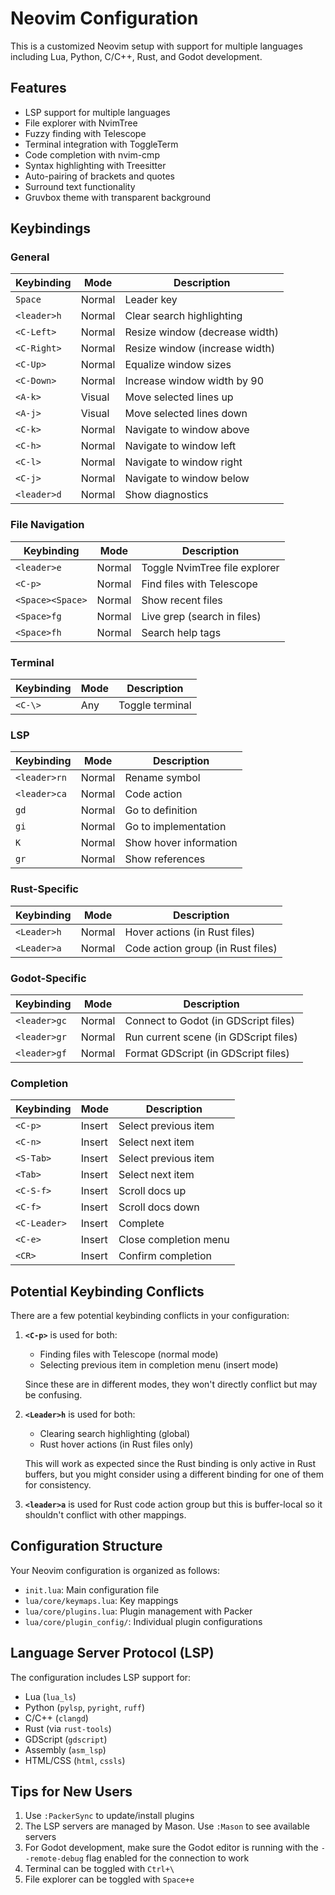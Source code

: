 # Neovim Configuration

This is a customized Neovim setup with support for multiple languages including Lua, Python, C/C++, Rust, and Godot development.

## Features

- LSP support for multiple languages
- File explorer with NvimTree
- Fuzzy finding with Telescope
- Terminal integration with ToggleTerm
- Code completion with nvim-cmp
- Syntax highlighting with Treesitter
- Auto-pairing of brackets and quotes
- Surround text functionality
- Gruvbox theme with transparent background

## Keybindings

### General

| Keybinding | Mode | Description |
|------------|------|-------------|
| `Space` | Normal | Leader key |
| `<leader>h` | Normal | Clear search highlighting |
| `<C-Left>` | Normal | Resize window (decrease width) |
| `<C-Right>` | Normal | Resize window (increase width) |
| `<C-Up>` | Normal | Equalize window sizes |
| `<C-Down>` | Normal | Increase window width by 90 |
| `<A-k>` | Visual | Move selected lines up |
| `<A-j>` | Visual | Move selected lines down |
| `<C-k>` | Normal | Navigate to window above |
| `<C-h>` | Normal | Navigate to window left |
| `<C-l>` | Normal | Navigate to window right |
| `<C-j>` | Normal | Navigate to window below |
| `<leader>d` | Normal | Show diagnostics |

### File Navigation

| Keybinding | Mode | Description |
|------------|------|-------------|
| `<leader>e` | Normal | Toggle NvimTree file explorer |
| `<C-p>` | Normal | Find files with Telescope |
| `<Space><Space>` | Normal | Show recent files |
| `<Space>fg` | Normal | Live grep (search in files) |
| `<Space>fh` | Normal | Search help tags |

### Terminal

| Keybinding | Mode | Description |
|------------|------|-------------|
| `<C-\>` | Any | Toggle terminal |

### LSP

| Keybinding | Mode | Description |
|------------|------|-------------|
| `<leader>rn` | Normal | Rename symbol |
| `<leader>ca` | Normal | Code action |
| `gd` | Normal | Go to definition |
| `gi` | Normal | Go to implementation |
| `K` | Normal | Show hover information |
| `gr` | Normal | Show references |

### Rust-Specific

| Keybinding | Mode | Description |
|------------|------|-------------|
| `<Leader>h` | Normal | Hover actions (in Rust files) |
| `<Leader>a` | Normal | Code action group (in Rust files) |

### Godot-Specific

| Keybinding | Mode | Description |
|------------|------|-------------|
| `<leader>gc` | Normal | Connect to Godot (in GDScript files) |
| `<leader>gr` | Normal | Run current scene (in GDScript files) |
| `<leader>gf` | Normal | Format GDScript (in GDScript files) |

### Completion

| Keybinding | Mode | Description |
|------------|------|-------------|
| `<C-p>` | Insert | Select previous item |
| `<C-n>` | Insert | Select next item |
| `<S-Tab>` | Insert | Select previous item |
| `<Tab>` | Insert | Select next item |
| `<C-S-f>` | Insert | Scroll docs up |
| `<C-f>` | Insert | Scroll docs down |
| `<C-Leader>` | Insert | Complete |
| `<C-e>` | Insert | Close completion menu |
| `<CR>` | Insert | Confirm completion |

## Potential Keybinding Conflicts

There are a few potential keybinding conflicts in your configuration:

1. **`<C-p>`** is used for both:
   - Finding files with Telescope (normal mode)
   - Selecting previous item in completion menu (insert mode)
   
   Since these are in different modes, they won't directly conflict but may be confusing.

2. **`<Leader>h`** is used for both:
   - Clearing search highlighting (global)
   - Rust hover actions (in Rust files only)
   
   This will work as expected since the Rust binding is only active in Rust buffers, but you might consider using a different binding for one of them for consistency.

3. **`<leader>a`** is used for Rust code action group but this is buffer-local so it shouldn't conflict with other mappings.

## Configuration Structure

Your Neovim configuration is organized as follows:

- `init.lua`: Main configuration file
- `lua/core/keymaps.lua`: Key mappings
- `lua/core/plugins.lua`: Plugin management with Packer
- `lua/core/plugin_config/`: Individual plugin configurations

## Language Server Protocol (LSP)

The configuration includes LSP support for:
- Lua (`lua_ls`)
- Python (`pylsp`, `pyright`, `ruff`)
- C/C++ (`clangd`)
- Rust (via `rust-tools`)
- GDScript (`gdscript`)
- Assembly (`asm_lsp`)
- HTML/CSS (`html`, `cssls`)

## Tips for New Users

1. Use `:PackerSync` to update/install plugins
2. The LSP servers are managed by Mason. Use `:Mason` to see available servers
3. For Godot development, make sure the Godot editor is running with the `--remote-debug` flag enabled for the connection to work
4. Terminal can be toggled with `Ctrl+\`
5. File explorer can be toggled with `Space+e`
